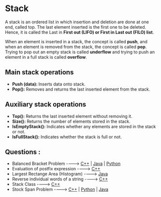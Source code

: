 # Stack

A stack is an ordered list in which insertion and deletion are done at one end, called
top. The last element inserted is the first one to be deleted. Hence, it is called the Last in **First out
(LIFO) or First in Last out (FILO) list**.

When an element is
inserted in a stack, the concept is called **push**, and when an element is removed from the stack, the
concept is called **pop**. Trying to pop out an empty stack is called **underflow** and trying to push an
element in a full stack is called **overflow**.

## Main stack operations

- **Push (data):** Inserts data onto stack.
- **Pop():** Removes and returns the last inserted element from the stack.

## Auxiliary stack operations

- **Top():** Returns the last inserted element without removing it.
- **Size():** Returns the number of elements stored in the stack.
- **IsEmptyStack():** Indicates whether any elements are stored in the stack or not.
- **IsFullStack():** Indicates whether the stack is full or not.

## Questions :

-   Balanced Bracket Problem ----> [C++](/Code/C++/balanced_bracket.cpp) | [Java](/Code/Java/Balanced_Bracket_Problem.java) | [Python](/Code/Python/Balanced_brackets.py)
-   Evaluation of postfix expression ----> [C++](/Code/C++/Postfixexpression.cpp)
-   Largest Rectange Area (Histogram) ----> [Java](/Code/Java/largestarea.java)
-   Reverse individual words of a string ----> [C++](/Code/C++/reverse_words_of_string.cpp)
-   Stack Class ----> [C++](/Code/C++/stack_class.cpp)
-   Stock Span Problem ----> [C++](/Code/C++/Stock_Span_Problem.cpp) | [Python](/Code/Python/StockSpan.py) | [Java](/Code/Java/Stock_Span_Problem.Java)
